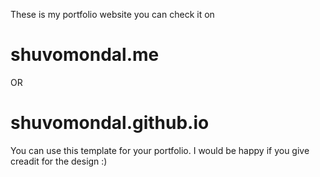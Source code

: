 These is my portfolio website you can check it on
# shuvomondal.me
OR
# shuvomondal.github.io

You can use this template for your portfolio.
I would be happy if you give creadit for the design :)
